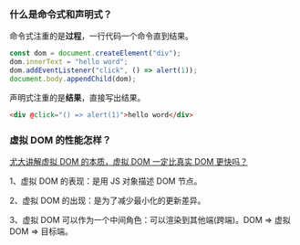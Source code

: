 ### 什么是命令式和声明式？

命令式注重的是**过程**，一行代码一个命令直到结果。

```js
const dom = document.createElement("div");
dom.innerText = "hello word";
dom.addEventListener("click", () => alert(1));
document.body.appendChild(dom);
```

声明式注重的是**结果**，直接写出结果。

```html
<div @click="() => alert(1)">hello word</div>
```

### 虚拟 DOM 的性能怎样？

[尤大讲解虚拟 DOM 的本质，虚拟 DOM 一定比真实 DOM 更快吗？](https://www.zhihu.com/question/31809713/answer/53544875)

1、虚拟 DOM 的表现：是用 JS 对象描述 DOM 节点。

2、虚拟 DOM 的出现：是为了减少最小化的更新差异。

3、虚拟 DOM 可以作为一个中间角色：可以渲染到其他端(跨端)。DOM => 虚拟 DOM => 目标端。
